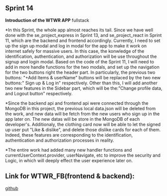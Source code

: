 ## Sprint 14

**Introduction of the WTWR APP** fullstack

\*In this Sprint, the whole app almost reaches its tail. Since we have well done with the se_project_express in Sprint 13, and se_project_react in Sprint 11, which are the backend and frontend accordingly. Currently, I need to set up the sign up modal and log in modal for the app to make it work on internet safely for massive users. In this case, the konwledge of the identification, authentication, and authorization will be use throughout the signup and login modal. Based on the code of the Sprint 11, I will need to add in more handle functions for the two modals, and set up the navigation for the two buttons right the header part. In particularly, the previous two buttons: "+Add Items & userName" buttons will be replaced by the two new buttons:" Sign up & Log in" respectively. Other than this, I will add another two new features in the Sidebar part, which will be the:"Change profile data, and Logout button" respectively.

\*Since the backend api and frontend api were connected through the MongoDB in this project, the previous local data.json will be deleted from the work, and new data will be fetch from the new users who sign up in the app later on. The new datas will be store in the MongoDB of each developer's. Additionaly, the clothing card now will be able to let the signed up user put "Like & dislike", and delete those dislike cards for each of them. Indeed, these features are corresponding to the identification, authentication and authorization processes in reality.

\*The entire work had added many new handler functions and currentUserContext.provider, userNavigate, etc to improve the security and Logic, in which will deeply effect the user experience later on.

## Link for WTWR_FB(frontend & backend):

[github](https://github.com/IMLUOAI/WTWR_FB.git)
